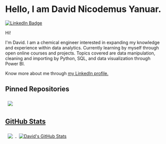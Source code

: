 # Hello, I am David Nicodemus Yanuar.

[![LinkedIn Badge](https://img.shields.io/badge/LinkedIn-Profile-informational?style=flat&logo=linkedin&logoColor=white&color=0D76A8)](https://www.linkedin.com/in/davidnico84428/)

Hi!

I'm David. I am a chemical engineer interested in expanding my knowledge and experience within data analytics. Currently learning by myself through open online courses and projects. Topics covered are data manipulation, cleaning and importing by Python, SQL, and data visualization through Power BI.

Know more about me through [my LinkedIn profile.](https://www.linkedin.com/in/davidnico84428/)


## Pinned Repositories

<a href="https://github.com/davidnicodemus/the-office-EDA">
  <img align="center" style="margin:0.5rem" src="https://github-readme-stats.vercel.app/api/pin/?username=davidnicodemus&repo=the-office-EDA&title_color=ffffff&text_color=c9cacc&icon_color=4AB197&bg_color=1A2B34" />


## GitHub Stats

  <a href="https://github.com/davidnicodemus">
    <img align="center" style="margin:0.5rem" src="https://github-readme-stats.vercel.app/api/top-langs/?username=davidnicodemus&hide=html,css&title_color=ffffff&text_color=c9cacc&icon_color=4AB197&bg_color=1A2B34" />
  </a>

  <a href="https://github.com/davidnicodemus">
    <img align="center" style="margin:0.5rem" src="https://github-readme-stats.vercel.app/api?username=davidnicodemus&show_icons=true&line_height=27&count_private=true&title_color=ffffff&text_color=c9cacc&icon_color=4AB097&bg_color=1A2B34" alt="David's GitHub Stats" />
  </a>
